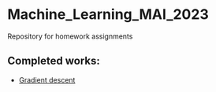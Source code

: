 # Machine_Learning_MAI_2023
Repository for homework assignments
## Completed works: ##
+ [Gradient descent](https://github.com/tng00/Machine_Learning_MAI_2023/blob/main/gradient_descent.ipynb)
